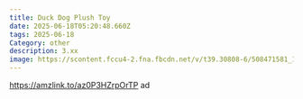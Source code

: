 ```yaml
---
title: Duck Dog Plush Toy
date: 2025-06-18T05:20:48.660Z
tags: 2025-06-18
Category: other
description: 3.xx
image: https://scontent.fccu4-2.fna.fbcdn.net/v/t39.30808-6/508471581_122165776310552834_5477416750134805183_n.jpg?stp=dst-jpg_p526x296_tt6&_nc_cat=109&ccb=1-7&_nc_sid=aa7b47&_nc_ohc=C50_o5XQ26kQ7kNvwH5I8HY&_nc_oc=AdkzqB8Cpev3TcwMY8J3qBd_wbppG6OKKzy_6RBsX-7oGMgjZGwg0L62rj1atLXIgqk&_nc_zt=23&_nc_ht=scontent.fccu4-2.fna&_nc_gid=poJDdGmbvY-_OFix87kWjQ&oh=00_AfN-JQawofHZSUkakuSE21Swu-8uRLvjeE6zovalB0WiCQ&oe=68580992
---
```

https://amzlink.to/az0P3HZrpOrTP ad
